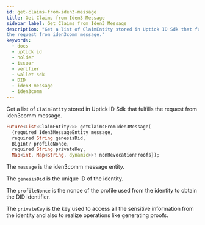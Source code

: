 ```yaml
---
id: get-claims-from-iden3-message
title: Get Claims from Iden3 Message
sidebar_label: Get Claims from Iden3 Message
description: "Get a list of ClaimEntity stored in Uptick ID Sdk that fulfills
the request from iden3comm message."
keywords:
  - docs
  - uptick id
  - holder
  - issuer
  - verifier
  - wallet sdk
  - DID
  - iden3 message
  - iden3comm
---
```


Get a list of `ClaimEntity` stored in Uptick ID Sdk that fulfills the request from iden3comm message.

```dart
Future<List<ClaimEntity?>> getClaimsFromIden3Message(
  {required Iden3MessageEntity message,
  required String genesisDid,
  BigInt? profileNonce,
  required String privateKey,
  Map<int, Map<String, dynamic>>? nonRevocationProofs});
```

The `message` is the iden3comm message entity.

The `genesisDid` is the unique ID of the identity.

The `profileNonce` is the nonce of the profile used from the identity to obtain the DID identifier.

The `privateKey` is the key used to access all the sensitive information from the identity and also to realize operations like generating proofs.
